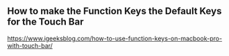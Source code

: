 ## How to make the Function Keys the Default Keys for the Touch Bar
https://www.igeeksblog.com/how-to-use-function-keys-on-macbook-pro-with-touch-bar/